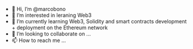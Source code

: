 - 👋 Hi, I’m @marcobono 
- 👀 I’m interested in leraning Web3
- 🌱 I’m currently learning Web3, Solidity and smart contracts development + deployment on the Ethereum network
- 💞️ I’m looking to collaborate on ...
- 📫 How to reach me ...

<!---
marcobono/marcobono is a ✨ special ✨ repository because its `README.md` (this file) appears on your GitHub profile.
You can click the Preview link to take a look at your changes.
--->
